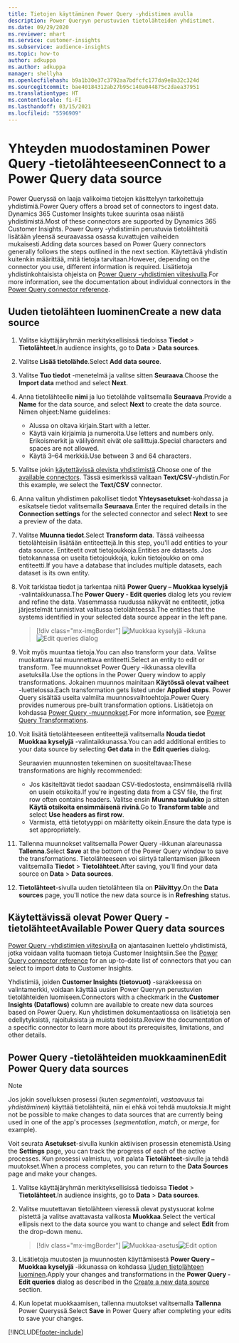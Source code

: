```yaml
---
title: Tietojen käyttäminen Power Query -yhdistimen avulla
description: Power Queryyn perustuvien tietolähteiden yhdistimet.
ms.date: 09/29/2020
ms.reviewer: mhart
ms.service: customer-insights
ms.subservice: audience-insights
ms.topic: how-to
author: adkuppa
ms.author: adkuppa
manager: shellyha
ms.openlocfilehash: b9a1b30e37c3792aa7bdfcfc177da9e8a32c324d
ms.sourcegitcommit: bae40184312ab27b95c140a044875c2daea37951
ms.translationtype: HT
ms.contentlocale: fi-FI
ms.lasthandoff: 03/15/2021
ms.locfileid: "5596909"
---
```

# <a name="connect-to-a-power-query-data-source"></a><span data-ttu-id="72aaf-103">Yhteyden muodostaminen Power Query -tietolähteeseen</span><span class="sxs-lookup"><span data-stu-id="72aaf-103">Connect to a Power Query data source</span></span>

<span data-ttu-id="72aaf-104">Power Queryssä on laaja valikoima tietojen käsittelyyn tarkoitettuja yhdistimiä.</span><span class="sxs-lookup"><span data-stu-id="72aaf-104">Power Query offers a broad set of connectors to ingest data.</span></span> <span data-ttu-id="72aaf-105">Dynamics 365 Customer Insights tukee suurinta osaa näistä yhdistimistä.</span><span class="sxs-lookup"><span data-stu-id="72aaf-105">Most of these connectors are supported by Dynamics 365 Customer Insights.</span></span> <span data-ttu-id="72aaf-106">Power Query -yhdistimiin perustuvia tietolähteitä lisätään yleensä seuraavassa osassa kuvattujen vaiheiden mukaisesti.</span><span class="sxs-lookup"><span data-stu-id="72aaf-106">Adding data sources based on Power Query connectors generally follows the steps outlined in the next section.</span></span> <span data-ttu-id="72aaf-107">Käytettävä yhdistin kuitenkin määrittää, mitä tietoja tarvitaan.</span><span class="sxs-lookup"><span data-stu-id="72aaf-107">However, depending on the connector you use, different information is required.</span></span> <span data-ttu-id="72aaf-108">Lisätietoja yhdistinkohtaisista ohjeista on [Power Query -yhdistimien viitesivulla](/power-query/connectors/).</span><span class="sxs-lookup"><span data-stu-id="72aaf-108">For more information, see the documentation about individual connectors in the [Power Query connector reference](/power-query/connectors/).</span></span>

## <a name="create-a-new-data-source"></a><span data-ttu-id="72aaf-109">Uuden tietolähteen luominen</span><span class="sxs-lookup"><span data-stu-id="72aaf-109">Create a new data source</span></span>

1. <span data-ttu-id="72aaf-110">Valitse käyttäjäryhmän merkityksellisissä tiedoissa **Tiedot** > **Tietolähteet**.</span><span class="sxs-lookup"><span data-stu-id="72aaf-110">In audience insights, go to **Data** > **Data sources**.</span></span>

1. <span data-ttu-id="72aaf-111">Valitse **Lisää tietolähde**.</span><span class="sxs-lookup"><span data-stu-id="72aaf-111">Select **Add data source**.</span></span>

1. <span data-ttu-id="72aaf-112">Valitse **Tuo tiedot** -menetelmä ja valitse sitten **Seuraava**.</span><span class="sxs-lookup"><span data-stu-id="72aaf-112">Choose the **Import data** method and select **Next**.</span></span>

1. <span data-ttu-id="72aaf-113">Anna tietolähteelle **nimi** ja luo tietolähde valitsemalla **Seuraava**.</span><span class="sxs-lookup"><span data-stu-id="72aaf-113">Provide a **Name** for the data source, and select **Next** to create the data source.</span></span> <span data-ttu-id="72aaf-114">Nimen ohjeet:</span><span class="sxs-lookup"><span data-stu-id="72aaf-114">Name guidelines:</span></span> 
   - <span data-ttu-id="72aaf-115">Alussa on oltava kirjain.</span><span class="sxs-lookup"><span data-stu-id="72aaf-115">Start with a letter.</span></span>
   - <span data-ttu-id="72aaf-116">Käytä vain kirjaimia ja numeroita.</span><span class="sxs-lookup"><span data-stu-id="72aaf-116">Use letters and numbers only.</span></span> <span data-ttu-id="72aaf-117">Erikoismerkit ja välilyönnit eivät ole sallittuja.</span><span class="sxs-lookup"><span data-stu-id="72aaf-117">Special characters and spaces are not allowed.</span></span>
   - <span data-ttu-id="72aaf-118">Käytä 3–64 merkkiä.</span><span class="sxs-lookup"><span data-stu-id="72aaf-118">Use between 3 and 64 characters.</span></span>

1. <span data-ttu-id="72aaf-119">Valitse jokin [käytettävissä olevista yhdistimistä](#available-power-query-data-sources).</span><span class="sxs-lookup"><span data-stu-id="72aaf-119">Choose one of the [available connectors](#available-power-query-data-sources).</span></span> <span data-ttu-id="72aaf-120">Tässä esimerkissä valitaan **Text/CSV**-yhdistin.</span><span class="sxs-lookup"><span data-stu-id="72aaf-120">For this example, we select the **Text/CSV** connector.</span></span>

1. <span data-ttu-id="72aaf-121">Anna valitun yhdistimen pakolliset tiedot **Yhteysasetukset**-kohdassa ja esikatsele tiedot valitsemalla **Seuraava**.</span><span class="sxs-lookup"><span data-stu-id="72aaf-121">Enter the required details in the **Connection settings** for the selected connector and select **Next** to see a preview of the data.</span></span>

1. <span data-ttu-id="72aaf-122">Valitse **Muunna tiedot**.</span><span class="sxs-lookup"><span data-stu-id="72aaf-122">Select **Transform data**.</span></span> <span data-ttu-id="72aaf-123">Tässä vaiheessa tietolähteisiin lisätään entiteettejä.</span><span class="sxs-lookup"><span data-stu-id="72aaf-123">In this step, you'll add entities to your data source.</span></span> <span data-ttu-id="72aaf-124">Entiteetit ovat tietojoukkoja.</span><span class="sxs-lookup"><span data-stu-id="72aaf-124">Entities are datasets.</span></span> <span data-ttu-id="72aaf-125">Jos tietokannassa on useita tietojoukkoja, kukin tietojoukko on oma entiteetti.</span><span class="sxs-lookup"><span data-stu-id="72aaf-125">If you have a database that includes multiple datasets, each dataset is its own entity.</span></span>

1. <span data-ttu-id="72aaf-126">Voit tarkistaa tiedot ja tarkentaa niitä **Power Query – Muokkaa kyselyjä** -valintaikkunassa.</span><span class="sxs-lookup"><span data-stu-id="72aaf-126">The **Power Query - Edit queries** dialog lets you review and refine the data.</span></span> <span data-ttu-id="72aaf-127">Vasemmassa ruudussa näkyvät ne entiteetit, jotka järjestelmät tunnistivat valitussa tietolähteessä.</span><span class="sxs-lookup"><span data-stu-id="72aaf-127">The entities that the systems identified in your selected data source appear in the left pane.</span></span>

   > [!div class="mx-imgBorder"]
   > <span data-ttu-id="72aaf-128">![Muokkaa kyselyjä -ikkuna](media/data-manager-configure-edit-queries.png "Muokkaa kyselyjä -ikkuna")</span><span class="sxs-lookup"><span data-stu-id="72aaf-128">![Edit queries dialog](media/data-manager-configure-edit-queries.png "Edit queries dialog")</span></span>

1. <span data-ttu-id="72aaf-129">Voit myös muuntaa tietoja.</span><span class="sxs-lookup"><span data-stu-id="72aaf-129">You can also transform your data.</span></span> <span data-ttu-id="72aaf-130">Valitse muokattava tai muunnettava entiteetti.</span><span class="sxs-lookup"><span data-stu-id="72aaf-130">Select an entity to edit or transform.</span></span> <span data-ttu-id="72aaf-131">Tee muunnokset Power Query -ikkunassa olevilla asetuksilla.</span><span class="sxs-lookup"><span data-stu-id="72aaf-131">Use the options in the Power Query window to apply transformations.</span></span> <span data-ttu-id="72aaf-132">Jokainen muunnos mainitaan **Käytössä olevat vaiheet** -luettelossa.</span><span class="sxs-lookup"><span data-stu-id="72aaf-132">Each transformation gets listed under **Applied steps**.</span></span> <span data-ttu-id="72aaf-133">Power Query sisältää useita valmiita muunnosvaihtoehtoja.</span><span class="sxs-lookup"><span data-stu-id="72aaf-133">Power Query provides numerous pre-built transformation options.</span></span> <span data-ttu-id="72aaf-134">Lisätietoja on kohdassa [Power Query -muunnokset](/power-query/power-query-what-is-power-query#transformations).</span><span class="sxs-lookup"><span data-stu-id="72aaf-134">For more information, see [Power Query Transformations](/power-query/power-query-what-is-power-query#transformations).</span></span>

1. <span data-ttu-id="72aaf-135">Voit lisätä tietolähteeseen entiteettejä valitsemalla **Nouda tiedot** **Muokkaa kyselyjä** -valintaikkunassa.</span><span class="sxs-lookup"><span data-stu-id="72aaf-135">You can add additional entities to your data source by selecting **Get data** in the **Edit queries** dialog.</span></span>

   <span data-ttu-id="72aaf-136">Seuraavien muunnosten tekeminen on suositeltavaa:</span><span class="sxs-lookup"><span data-stu-id="72aaf-136">These transformations are highly recommended:</span></span>

   - <span data-ttu-id="72aaf-137">Jos käsiteltävät tiedot saadaan CSV-tiedostosta, ensimmäisellä rivillä on usein otsikoita.</span><span class="sxs-lookup"><span data-stu-id="72aaf-137">If you're ingesting data from a CSV file, the first row often contains headers.</span></span> <span data-ttu-id="72aaf-138">Valitse ensin **Muunna taulukko** ja sitten **Käytä otsikoita ensimmäisenä rivinä**.</span><span class="sxs-lookup"><span data-stu-id="72aaf-138">Go to **Transform table** and select **Use headers as first row**.</span></span>
   - <span data-ttu-id="72aaf-139">Varmista, että tietotyyppi on määritetty oikein.</span><span class="sxs-lookup"><span data-stu-id="72aaf-139">Ensure the data type is set appropriately.</span></span>

1. <span data-ttu-id="72aaf-140">Tallenna muunnokset valitsemalla Power Query -ikkunan alareunassa **Tallenna**.</span><span class="sxs-lookup"><span data-stu-id="72aaf-140">Select **Save** at the bottom of the Power Query window to save the transformations.</span></span> <span data-ttu-id="72aaf-141">Tietolähteeseen voi siirtyä tallentamisen jälkeen valitsemalla **Tiedot** > **Tietolähteet**.</span><span class="sxs-lookup"><span data-stu-id="72aaf-141">After saving, you'll find your data source on **Data** > **Data sources**.</span></span>

1. <span data-ttu-id="72aaf-142">**Tietolähteet**-sivulla uuden tietolähteen tila on **Päivittyy**.</span><span class="sxs-lookup"><span data-stu-id="72aaf-142">On the **Data sources** page, you'll notice the new data source is in **Refreshing** status.</span></span>

## <a name="available-power-query-data-sources"></a><span data-ttu-id="72aaf-143">Käytettävissä olevat Power Query -tietolähteet</span><span class="sxs-lookup"><span data-stu-id="72aaf-143">Available Power Query data sources</span></span>

<span data-ttu-id="72aaf-144">[Power Query -yhdistimien viitesivulla](/power-query/connectors/) on ajantasainen luettelo yhdistimistä, jotka voidaan valita tuomaan tietoja Customer Insightsiin.</span><span class="sxs-lookup"><span data-stu-id="72aaf-144">See the [Power Query connector reference](/power-query/connectors/) for an up-to-date list of connectors that you can select to import data to Customer Insights.</span></span> 

<span data-ttu-id="72aaf-145">Yhdistimiä, joiden **Customer Insights (tietovuot)** -sarakkeessa on valintamerkki, voidaan käyttää uusien Power Queryyn perustuvien tietolähteiden luomiseen.</span><span class="sxs-lookup"><span data-stu-id="72aaf-145">Connectors with a checkmark in the **Customer Insights (Dataflows)** column are available to create new data sources based on Power Query.</span></span> <span data-ttu-id="72aaf-146">Kun yhdistimen dokumentaatiossa on lisätietoja sen edellytyksistä, rajoituksista ja muista tiedoista.</span><span class="sxs-lookup"><span data-stu-id="72aaf-146">Review the documentation of a specific connector to learn more about its prerequisites, limitations, and other details.</span></span>

## <a name="edit-power-query-data-sources"></a><span data-ttu-id="72aaf-147">Power Query -tietolähteiden muokkaaminen</span><span class="sxs-lookup"><span data-stu-id="72aaf-147">Edit Power Query data sources</span></span>

> [!NOTE]
> <span data-ttu-id="72aaf-148">Jos jokin sovelluksen prosessi (kuten *segmentointi*, *vastaavuus* tai *yhdistäminen*) käyttää tietolähteitä, niin ei ehkä voi tehdä muutoksia.</span><span class="sxs-lookup"><span data-stu-id="72aaf-148">It might not be possible to make changes to data sources that are currently being used in one of the app's processes (*segmentation*, *match*, or *merge*, for example).</span></span> 
>
> <span data-ttu-id="72aaf-149">Voit seurata **Asetukset**-sivulla kunkin aktiivisen prosessin etenemistä.</span><span class="sxs-lookup"><span data-stu-id="72aaf-149">Using the **Settings** page, you can track the progress of each of the active processes.</span></span> <span data-ttu-id="72aaf-150">Kun prosessi valmistuu, voit palata **Tietolähteet**-sivulle ja tehdä muutokset.</span><span class="sxs-lookup"><span data-stu-id="72aaf-150">When a process completes, you can return to the **Data Sources** page and make your changes.</span></span>

1. <span data-ttu-id="72aaf-151">Valitse käyttäjäryhmän merkityksellisissä tiedoissa **Tiedot** > **Tietolähteet**.</span><span class="sxs-lookup"><span data-stu-id="72aaf-151">In audience insights, go to **Data** > **Data sources**.</span></span>

2. <span data-ttu-id="72aaf-152">Valitse muutettavan tietolähteen vieressä olevat pystysuorat kolme pistettä ja valitse avattavasta valikosta **Muokkaa**.</span><span class="sxs-lookup"><span data-stu-id="72aaf-152">Select the vertical ellipsis next to the data source you want to change and select **Edit** from the drop-down menu.</span></span>

   > [!div class="mx-imgBorder"]
   > <span data-ttu-id="72aaf-153">![Muokkaa-asetus](media/edit-option-data-sources.png "Muokkaa-asetus")</span><span class="sxs-lookup"><span data-stu-id="72aaf-153">![Edit option](media/edit-option-data-sources.png "Edit option")</span></span>

3. <span data-ttu-id="72aaf-154">Lisätietoja muutosten ja muunnosten käyttämisestä **Power Query – Muokkaa kyselyjä** -ikkunassa on kohdassa [Uuden tietolähteen luominen](#create-a-new-data-source).</span><span class="sxs-lookup"><span data-stu-id="72aaf-154">Apply your changes and transformations in the **Power Query - Edit queries** dialog as described in the [Create a new data source](#create-a-new-data-source) section.</span></span>

4. <span data-ttu-id="72aaf-155">Kun lopetat muokkaamisen, tallenna muutokset valitsemalla **Tallenna** Power Queryssä.</span><span class="sxs-lookup"><span data-stu-id="72aaf-155">Select **Save** in Power Query after completing your edits to save your changes.</span></span>


[!INCLUDE[footer-include](../includes/footer-banner.md)]